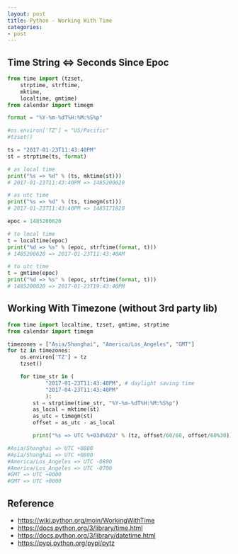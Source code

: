 ```yaml
---
layout: post
title: Python - Working With Time
categories:
- post
---
```


## Time String <=> Seconds Since Epoc

```python
from time import (tzset,
    strptime, strftime,
    mktime,
    localtime, gmtime)
from calendar import timegm

format = "%Y-%m-%dT%H:%M:%S%p"

#os.environ['TZ'] = "US/Pacific"
#tzset()

ts = "2017-01-23T11:43:40PM"
st = strptime(ts, format)

# as local time
print("%s => %d" % (ts, mktime(st)))
# 2017-01-23T11:43:40PM => 1485200620

# as utc time
print("%s => %d" % (ts, timegm(st)))
# 2017-01-23T11:43:40PM => 1485171820

epoc = 1485200620

# to local time
t = localtime(epoc)
print("%d => %s" % (epoc, strftime(format, t)))
# 1485200620 => 2017-01-23T11:43:40AM

# to utc time
t = gmtime(epoc)
print("%d => %s" % (epoc, strftime(format, t)))
# 1485200620 => 2017-01-23T19:43:40PM
```

## Working With Timezone (without 3rd party lib)

```python
from time import localtime, tzset, gmtime, strptime
from calendar import timegm

timezones = ["Asia/Shanghai", "America/Los_Angeles", "GMT"]
for tz in timezones:
    os.environ['TZ'] = tz
    tzset()

    for time_str in (
            "2017-01-23T11:43:40PM", # daylight saving time
            "2017-04-23T11:43:40PM"
            ):
        st = strptime(time_str, "%Y-%m-%dT%H:%M:%S%p")
        as_local = mktime(st)
        as_utc = timegm(st)
        offset = as_utc - as_local

        print("%s => UTC %+03d%02d" % (tz, offset/60/60, offset/60%30))

#Asia/Shanghai => UTC +0800
#Asia/Shanghai => UTC +0800
#America/Los_Angeles => UTC -0800
#America/Los_Angeles => UTC -0700
#GMT => UTC +0000
#GMT => UTC +0000
```

## Reference

* <https://wiki.python.org/moin/WorkingWithTime>
* <https://docs.python.org/3/library/time.html>
* <https://docs.python.org/3/library/datetime.html>
* <https://pypi.python.org/pypi/pytz>

